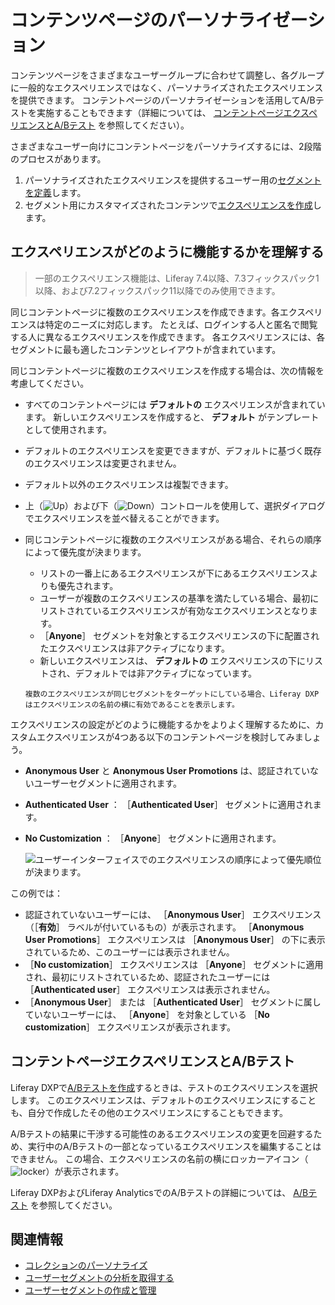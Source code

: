 # コンテンツページのパーソナライゼーション

コンテンツページをさまざまなユーザーグループに合わせて調整し、各グループに一般的なエクスペリエンスではなく、パーソナライズされたエクスペリエンスを提供できます。 コンテントページのパーソナライゼーションを活用してA/Bテストを実施することもできます（詳細については、 [コンテントページエクスペリエンスとA/Bテスト](#content-page-experiences-and-ab-testing) を参照してください）。

さまざまなユーザー向けにコンテントページをパーソナライズするには、2段階のプロセスがあります。

1. パーソナライズされたエクスペリエンスを提供するユーザー用の[セグメントを定義](../segmentation/creating-and-managing-user-segments.md)します。
1. セグメント用にカスタマイズされたコンテンツで[エクスペリエンスを作成](./creating-and-managing-experiences.md)します。

## エクスペリエンスがどのように機能するかを理解する

> 一部のエクスペリエンス機能は、Liferay 7.4以降、7.3フィックスパック1以降、および7.2フィックスパック11以降でのみ使用できます。

同じコンテントページに複数のエクスペリエンスを作成できます。各エクスペリエンスは特定のニーズに対応します。 たとえば、ログインする人と匿名で閲覧する人に異なるエクスペリエンスを作成できます。 各エクスペリエンスには、各セグメントに最も適したコンテンツとレイアウトが含まれています。

同じコンテントページに複数のエクスペリエンスを作成する場合は、次の情報を考慮してください。

- すべてのコンテントページには **デフォルトの** エクスペリエンスが含まれています。 新しいエクスペリエンスを作成すると、 **デフォルト** がテンプレートとして使用されます。
- デフォルトのエクスペリエンスを変更できますが、デフォルトに基づく既存のエクスペリエンスは変更されません。
- デフォルト以外のエクスペリエンスは複製できます。
- 上（![Up](../../../images/icon-angle-up.png)）および下（![Down](../../../images/icon-angle-down.png)）コントロールを使用して、選択ダイアログでエクスペリエンスを並べ替えることができます。
- 同じコンテントページに複数のエクスペリエンスがある場合、それらの順序によって優先度が決まります。

  - リストの一番上にあるエクスペリエンスが下にあるエクスペリエンスよりも優先されます。
  - ユーザーが複数のエクスペリエンスの基準を満たしている場合、最初にリストされているエクスペリエンスが有効なエクスペリエンスとなります。
  - ［**Anyone**］ セグメントを対象とするエクスペリエンスの下に配置されたエクスペリエンスは非アクティブになります。
  - 新しいエクスペリエンスは、 **デフォルトの** エクスペリエンスの下にリストされ、デフォルトでは非アクティブになっています。

  ```{tip}
  複数のエクスペリエンスが同じセグメントをターゲットにしている場合、Liferay DXPはエクスペリエンスの名前の横に有効であることを表示します。
  ```

エクスペリエンスの設定がどのように機能するかをよりよく理解するために、カスタムエクスペリエンスが4つある以下のコンテントページを検討してみましょう。

- **Anonymous User** と **Anonymous User Promotions** は、認証されていないユーザーセグメントに適用されます。
- **Authenticated User** ： ［**Authenticated User**］ セグメントに適用されます。
- **No Customization** ： ［**Anyone**］ セグメントに適用されます。

  ![ユーザーインターフェイスでのエクスペリエンスの順序によって優先順位が決まります。](./content-page-personalization/images/06.png)

この例では：

- 認証されていないユーザーには、 ［**Anonymous User**］ エクスペリエンス（［**有効**］ ラベルが付いているもの）が表示されます。 ［**Anonymous User Promotions**］ エクスペリエンスは ［**Anonymous User**］ の下に表示されているため、このユーザーには表示されません。
- ［**No customization**］ エクスペリエンスは ［**Anyone**］ セグメントに適用され、最初にリストされているため、認証されたユーザーには ［**Authenticated user**］ エクスペリエンスは表示されません。
- ［**Anonymous User**］ または ［**Authenticated User**］ セグメントに属していないユーザーには、 ［**Anyone**］ を対象としている ［**No customization**］ エクスペリエンスが表示されます。

## コンテントページエクスペリエンスとA/Bテスト

Liferay DXPで[A/Bテストを作成](../../optimizing-sites/ab-testing/creating-ab-tests.md)するときは、テストのエクスペリエンスを選択します。  このエクスペリエンスは、デフォルトのエクスペリエンスにすることも、自分で作成したその他のエクスペリエンスにすることもできます。

A/Bテストの結果に干渉する可能性のあるエクスペリエンスの変更を回避するため、実行中のA/Bテストの一部となっているエクスペリエンスを編集することはできません。 この場合、エクスペリエンスの名前の横にロッカーアイコン（![locker](../../../images/icon-lock.png)）が表示されます。

Liferay DXPおよびLiferay AnalyticsでのA/Bテストの詳細については、 [A/Bテスト](../../optimizing-sites/ab-testing/ab-testing.md) を参照してください。

## 関連情報

* [コレクションのパーソナライズ](./personalizing-collections.md)
* [ユーザーセグメントの分析を取得する](../segmentation/getting-analytics-for-user-segments.md)
* [ユーザーセグメントの作成と管理](../segmentation/creating-and-managing-user-segments.md)
